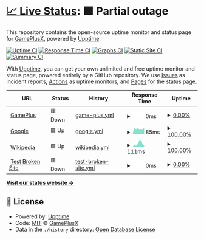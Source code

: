 # [📈 Live Status](https://demo.upptime.js.org): <!--live status--> **🟧 Partial outage**

This repository contains the open-source uptime monitor and status page for [GamePlusX](https://demo.upptime.js.org), powered by [Upptime](https://github.com/upptime/upptime).

[![Uptime CI](https://github.com/GamePlusX/WebStatus/workflows/Uptime%20CI/badge.svg)](https://github.com/GamePlusX/WebStatus/actions?query=workflow%3A%22Uptime+CI%22)
[![Response Time CI](https://github.com/GamePlusX/WebStatus/workflows/Response%20Time%20CI/badge.svg)](https://github.com/GamePlusX/WebStatus/actions?query=workflow%3A%22Response+Time+CI%22)
[![Graphs CI](https://github.com/GamePlusX/WebStatus/workflows/Graphs%20CI/badge.svg)](https://github.com/GamePlusX/WebStatus/actions?query=workflow%3A%22Graphs+CI%22)
[![Static Site CI](https://github.com/GamePlusX/WebStatus/workflows/Static%20Site%20CI/badge.svg)](https://github.com/GamePlusX/WebStatus/actions?query=workflow%3A%22Static+Site+CI%22)
[![Summary CI](https://github.com/GamePlusX/WebStatus/workflows/Summary%20CI/badge.svg)](https://github.com/GamePlusX/WebStatus/actions?query=workflow%3A%22Summary+CI%22)

With [Upptime](https://upptime.js.org), you can get your own unlimited and free uptime monitor and status page, powered entirely by a GitHub repository. We use [Issues](https://github.com/GamePlusX/WebStatus/issues) as incident reports, [Actions](https://github.com/GamePlusX/WebStatus/actions) as uptime monitors, and [Pages](https://demo.upptime.js.org) for the status page.

<!--start: status pages-->
<!-- This summary is generated by Upptime (https://github.com/upptime/upptime) -->
<!-- Do not edit this manually, your changes will be overwritten -->
<!-- prettier-ignore -->
| URL | Status | History | Response Time | Uptime |
| --- | ------ | ------- | ------------- | ------ |
| <img alt="" src="https://icons.duckduckgo.com/ip3/gam1.cf.ico" height="13"> [GamePlus](https://gam1.cf) | 🟥 Down | [game-plus.yml](https://github.com/GamePlusX/WebStatus/commits/HEAD/history/game-plus.yml) | <details><summary><img alt="Response time graph" src="./graphs/game-plus/response-time-week.png" height="20"> 0ms</summary><br><a href="https://uptime.gam1.cf/history/game-plus"><img alt="Response time 495" src="https://img.shields.io/endpoint?url=https%3A%2F%2Fraw.githubusercontent.com%2FGamePlusX%2FWebStatus%2FHEAD%2Fapi%2Fgame-plus%2Fresponse-time.json"></a><br><a href="https://uptime.gam1.cf/history/game-plus"><img alt="24-hour response time 0" src="https://img.shields.io/endpoint?url=https%3A%2F%2Fraw.githubusercontent.com%2FGamePlusX%2FWebStatus%2FHEAD%2Fapi%2Fgame-plus%2Fresponse-time-day.json"></a><br><a href="https://uptime.gam1.cf/history/game-plus"><img alt="7-day response time 0" src="https://img.shields.io/endpoint?url=https%3A%2F%2Fraw.githubusercontent.com%2FGamePlusX%2FWebStatus%2FHEAD%2Fapi%2Fgame-plus%2Fresponse-time-week.json"></a><br><a href="https://uptime.gam1.cf/history/game-plus"><img alt="30-day response time 0" src="https://img.shields.io/endpoint?url=https%3A%2F%2Fraw.githubusercontent.com%2FGamePlusX%2FWebStatus%2FHEAD%2Fapi%2Fgame-plus%2Fresponse-time-month.json"></a><br><a href="https://uptime.gam1.cf/history/game-plus"><img alt="1-year response time 467" src="https://img.shields.io/endpoint?url=https%3A%2F%2Fraw.githubusercontent.com%2FGamePlusX%2FWebStatus%2FHEAD%2Fapi%2Fgame-plus%2Fresponse-time-year.json"></a></details> | <details><summary><a href="https://uptime.gam1.cf/history/game-plus">0.00%</a></summary><a href="https://uptime.gam1.cf/history/game-plus"><img alt="All-time uptime 52.55%" src="https://img.shields.io/endpoint?url=https%3A%2F%2Fraw.githubusercontent.com%2FGamePlusX%2FWebStatus%2FHEAD%2Fapi%2Fgame-plus%2Fuptime.json"></a><br><a href="https://uptime.gam1.cf/history/game-plus"><img alt="24-hour uptime 0.00%" src="https://img.shields.io/endpoint?url=https%3A%2F%2Fraw.githubusercontent.com%2FGamePlusX%2FWebStatus%2FHEAD%2Fapi%2Fgame-plus%2Fuptime-day.json"></a><br><a href="https://uptime.gam1.cf/history/game-plus"><img alt="7-day uptime 0.00%" src="https://img.shields.io/endpoint?url=https%3A%2F%2Fraw.githubusercontent.com%2FGamePlusX%2FWebStatus%2FHEAD%2Fapi%2Fgame-plus%2Fuptime-week.json"></a><br><a href="https://uptime.gam1.cf/history/game-plus"><img alt="30-day uptime 0.00%" src="https://img.shields.io/endpoint?url=https%3A%2F%2Fraw.githubusercontent.com%2FGamePlusX%2FWebStatus%2FHEAD%2Fapi%2Fgame-plus%2Fuptime-month.json"></a><br><a href="https://uptime.gam1.cf/history/game-plus"><img alt="1-year uptime 1.00%" src="https://img.shields.io/endpoint?url=https%3A%2F%2Fraw.githubusercontent.com%2FGamePlusX%2FWebStatus%2FHEAD%2Fapi%2Fgame-plus%2Fuptime-year.json"></a></details>
| <img alt="" src="https://icons.duckduckgo.com/ip3/www.google.com.ico" height="13"> [Google](https://www.google.com) | 🟩 Up | [google.yml](https://github.com/GamePlusX/WebStatus/commits/HEAD/history/google.yml) | <details><summary><img alt="Response time graph" src="./graphs/google/response-time-week.png" height="20"> 85ms</summary><br><a href="https://uptime.gam1.cf/history/google"><img alt="Response time 111" src="https://img.shields.io/endpoint?url=https%3A%2F%2Fraw.githubusercontent.com%2FGamePlusX%2FWebStatus%2FHEAD%2Fapi%2Fgoogle%2Fresponse-time.json"></a><br><a href="https://uptime.gam1.cf/history/google"><img alt="24-hour response time 82" src="https://img.shields.io/endpoint?url=https%3A%2F%2Fraw.githubusercontent.com%2FGamePlusX%2FWebStatus%2FHEAD%2Fapi%2Fgoogle%2Fresponse-time-day.json"></a><br><a href="https://uptime.gam1.cf/history/google"><img alt="7-day response time 85" src="https://img.shields.io/endpoint?url=https%3A%2F%2Fraw.githubusercontent.com%2FGamePlusX%2FWebStatus%2FHEAD%2Fapi%2Fgoogle%2Fresponse-time-week.json"></a><br><a href="https://uptime.gam1.cf/history/google"><img alt="30-day response time 122" src="https://img.shields.io/endpoint?url=https%3A%2F%2Fraw.githubusercontent.com%2FGamePlusX%2FWebStatus%2FHEAD%2Fapi%2Fgoogle%2Fresponse-time-month.json"></a><br><a href="https://uptime.gam1.cf/history/google"><img alt="1-year response time 111" src="https://img.shields.io/endpoint?url=https%3A%2F%2Fraw.githubusercontent.com%2FGamePlusX%2FWebStatus%2FHEAD%2Fapi%2Fgoogle%2Fresponse-time-year.json"></a></details> | <details><summary><a href="https://uptime.gam1.cf/history/google">100.00%</a></summary><a href="https://uptime.gam1.cf/history/google"><img alt="All-time uptime 99.99%" src="https://img.shields.io/endpoint?url=https%3A%2F%2Fraw.githubusercontent.com%2FGamePlusX%2FWebStatus%2FHEAD%2Fapi%2Fgoogle%2Fuptime.json"></a><br><a href="https://uptime.gam1.cf/history/google"><img alt="24-hour uptime 100.00%" src="https://img.shields.io/endpoint?url=https%3A%2F%2Fraw.githubusercontent.com%2FGamePlusX%2FWebStatus%2FHEAD%2Fapi%2Fgoogle%2Fuptime-day.json"></a><br><a href="https://uptime.gam1.cf/history/google"><img alt="7-day uptime 100.00%" src="https://img.shields.io/endpoint?url=https%3A%2F%2Fraw.githubusercontent.com%2FGamePlusX%2FWebStatus%2FHEAD%2Fapi%2Fgoogle%2Fuptime-week.json"></a><br><a href="https://uptime.gam1.cf/history/google"><img alt="30-day uptime 100.00%" src="https://img.shields.io/endpoint?url=https%3A%2F%2Fraw.githubusercontent.com%2FGamePlusX%2FWebStatus%2FHEAD%2Fapi%2Fgoogle%2Fuptime-month.json"></a><br><a href="https://uptime.gam1.cf/history/google"><img alt="1-year uptime 99.99%" src="https://img.shields.io/endpoint?url=https%3A%2F%2Fraw.githubusercontent.com%2FGamePlusX%2FWebStatus%2FHEAD%2Fapi%2Fgoogle%2Fuptime-year.json"></a></details>
| <img alt="" src="https://icons.duckduckgo.com/ip3/en.wikipedia.org.ico" height="13"> [Wikipedia](https://en.wikipedia.org) | 🟩 Up | [wikipedia.yml](https://github.com/GamePlusX/WebStatus/commits/HEAD/history/wikipedia.yml) | <details><summary><img alt="Response time graph" src="./graphs/wikipedia/response-time-week.png" height="20"> 111ms</summary><br><a href="https://uptime.gam1.cf/history/wikipedia"><img alt="Response time 222" src="https://img.shields.io/endpoint?url=https%3A%2F%2Fraw.githubusercontent.com%2FGamePlusX%2FWebStatus%2FHEAD%2Fapi%2Fwikipedia%2Fresponse-time.json"></a><br><a href="https://uptime.gam1.cf/history/wikipedia"><img alt="24-hour response time 88" src="https://img.shields.io/endpoint?url=https%3A%2F%2Fraw.githubusercontent.com%2FGamePlusX%2FWebStatus%2FHEAD%2Fapi%2Fwikipedia%2Fresponse-time-day.json"></a><br><a href="https://uptime.gam1.cf/history/wikipedia"><img alt="7-day response time 111" src="https://img.shields.io/endpoint?url=https%3A%2F%2Fraw.githubusercontent.com%2FGamePlusX%2FWebStatus%2FHEAD%2Fapi%2Fwikipedia%2Fresponse-time-week.json"></a><br><a href="https://uptime.gam1.cf/history/wikipedia"><img alt="30-day response time 218" src="https://img.shields.io/endpoint?url=https%3A%2F%2Fraw.githubusercontent.com%2FGamePlusX%2FWebStatus%2FHEAD%2Fapi%2Fwikipedia%2Fresponse-time-month.json"></a><br><a href="https://uptime.gam1.cf/history/wikipedia"><img alt="1-year response time 229" src="https://img.shields.io/endpoint?url=https%3A%2F%2Fraw.githubusercontent.com%2FGamePlusX%2FWebStatus%2FHEAD%2Fapi%2Fwikipedia%2Fresponse-time-year.json"></a></details> | <details><summary><a href="https://uptime.gam1.cf/history/wikipedia">100.00%</a></summary><a href="https://uptime.gam1.cf/history/wikipedia"><img alt="All-time uptime 100.00%" src="https://img.shields.io/endpoint?url=https%3A%2F%2Fraw.githubusercontent.com%2FGamePlusX%2FWebStatus%2FHEAD%2Fapi%2Fwikipedia%2Fuptime.json"></a><br><a href="https://uptime.gam1.cf/history/wikipedia"><img alt="24-hour uptime 100.00%" src="https://img.shields.io/endpoint?url=https%3A%2F%2Fraw.githubusercontent.com%2FGamePlusX%2FWebStatus%2FHEAD%2Fapi%2Fwikipedia%2Fuptime-day.json"></a><br><a href="https://uptime.gam1.cf/history/wikipedia"><img alt="7-day uptime 100.00%" src="https://img.shields.io/endpoint?url=https%3A%2F%2Fraw.githubusercontent.com%2FGamePlusX%2FWebStatus%2FHEAD%2Fapi%2Fwikipedia%2Fuptime-week.json"></a><br><a href="https://uptime.gam1.cf/history/wikipedia"><img alt="30-day uptime 100.00%" src="https://img.shields.io/endpoint?url=https%3A%2F%2Fraw.githubusercontent.com%2FGamePlusX%2FWebStatus%2FHEAD%2Fapi%2Fwikipedia%2Fuptime-month.json"></a><br><a href="https://uptime.gam1.cf/history/wikipedia"><img alt="1-year uptime 99.99%" src="https://img.shields.io/endpoint?url=https%3A%2F%2Fraw.githubusercontent.com%2FGamePlusX%2FWebStatus%2FHEAD%2Fapi%2Fwikipedia%2Fuptime-year.json"></a></details>
| <img alt="" src="https://icons.duckduckgo.com/ip3/thissitedoesnotexist.koj.co.ico" height="13"> [Test Broken Site](https://thissitedoesnotexist.koj.co) | 🟥 Down | [test-broken-site.yml](https://github.com/GamePlusX/WebStatus/commits/HEAD/history/test-broken-site.yml) | <details><summary><img alt="Response time graph" src="./graphs/test-broken-site/response-time-week.png" height="20"> 0ms</summary><br><a href="https://uptime.gam1.cf/history/test-broken-site"><img alt="Response time 0" src="https://img.shields.io/endpoint?url=https%3A%2F%2Fraw.githubusercontent.com%2FGamePlusX%2FWebStatus%2FHEAD%2Fapi%2Ftest-broken-site%2Fresponse-time.json"></a><br><a href="https://uptime.gam1.cf/history/test-broken-site"><img alt="24-hour response time 0" src="https://img.shields.io/endpoint?url=https%3A%2F%2Fraw.githubusercontent.com%2FGamePlusX%2FWebStatus%2FHEAD%2Fapi%2Ftest-broken-site%2Fresponse-time-day.json"></a><br><a href="https://uptime.gam1.cf/history/test-broken-site"><img alt="7-day response time 0" src="https://img.shields.io/endpoint?url=https%3A%2F%2Fraw.githubusercontent.com%2FGamePlusX%2FWebStatus%2FHEAD%2Fapi%2Ftest-broken-site%2Fresponse-time-week.json"></a><br><a href="https://uptime.gam1.cf/history/test-broken-site"><img alt="30-day response time 0" src="https://img.shields.io/endpoint?url=https%3A%2F%2Fraw.githubusercontent.com%2FGamePlusX%2FWebStatus%2FHEAD%2Fapi%2Ftest-broken-site%2Fresponse-time-month.json"></a><br><a href="https://uptime.gam1.cf/history/test-broken-site"><img alt="1-year response time 0" src="https://img.shields.io/endpoint?url=https%3A%2F%2Fraw.githubusercontent.com%2FGamePlusX%2FWebStatus%2FHEAD%2Fapi%2Ftest-broken-site%2Fresponse-time-year.json"></a></details> | <details><summary><a href="https://uptime.gam1.cf/history/test-broken-site">0.00%</a></summary><a href="https://uptime.gam1.cf/history/test-broken-site"><img alt="All-time uptime 0.00%" src="https://img.shields.io/endpoint?url=https%3A%2F%2Fraw.githubusercontent.com%2FGamePlusX%2FWebStatus%2FHEAD%2Fapi%2Ftest-broken-site%2Fuptime.json"></a><br><a href="https://uptime.gam1.cf/history/test-broken-site"><img alt="24-hour uptime 0.00%" src="https://img.shields.io/endpoint?url=https%3A%2F%2Fraw.githubusercontent.com%2FGamePlusX%2FWebStatus%2FHEAD%2Fapi%2Ftest-broken-site%2Fuptime-day.json"></a><br><a href="https://uptime.gam1.cf/history/test-broken-site"><img alt="7-day uptime 0.00%" src="https://img.shields.io/endpoint?url=https%3A%2F%2Fraw.githubusercontent.com%2FGamePlusX%2FWebStatus%2FHEAD%2Fapi%2Ftest-broken-site%2Fuptime-week.json"></a><br><a href="https://uptime.gam1.cf/history/test-broken-site"><img alt="30-day uptime 0.00%" src="https://img.shields.io/endpoint?url=https%3A%2F%2Fraw.githubusercontent.com%2FGamePlusX%2FWebStatus%2FHEAD%2Fapi%2Ftest-broken-site%2Fuptime-month.json"></a><br><a href="https://uptime.gam1.cf/history/test-broken-site"><img alt="1-year uptime 0.00%" src="https://img.shields.io/endpoint?url=https%3A%2F%2Fraw.githubusercontent.com%2FGamePlusX%2FWebStatus%2FHEAD%2Fapi%2Ftest-broken-site%2Fuptime-year.json"></a></details>

<!--end: status pages-->

[**Visit our status website →**](https://demo.upptime.js.org)

## 📄 License

- Powered by: [Upptime](https://github.com/upptime/upptime)
- Code: [MIT](./LICENSE) © [GamePlusX](https://demo.upptime.js.org)
- Data in the `./history` directory: [Open Database License](https://opendatacommons.org/licenses/odbl/1-0/)
